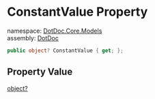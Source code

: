 ﻿# ConstantValue Property

namespace: [DotDoc\.Core\.Models](../../DotDoc.Core.Models.md)<br />
assembly: [DotDoc](../../../DotDoc.md)



```csharp
public object? ConstantValue { get; };
```

## Property Value

[object?](https://docs.microsoft.com/ja-jp/dotnet/api/System.Object)

